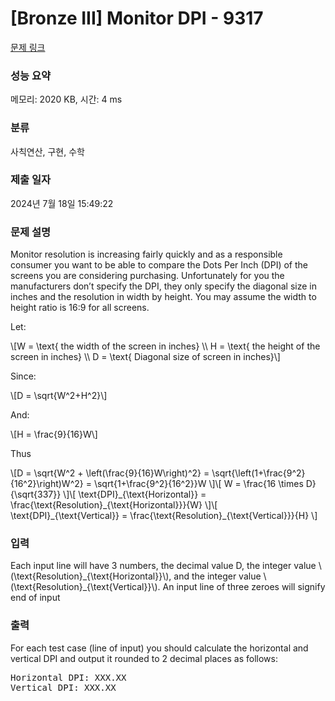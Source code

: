 # [Bronze III] Monitor DPI - 9317 

[문제 링크](https://www.acmicpc.net/problem/9317) 

### 성능 요약

메모리: 2020 KB, 시간: 4 ms

### 분류

사칙연산, 구현, 수학

### 제출 일자

2024년 7월 18일 15:49:22

### 문제 설명

<p>Monitor resolution is increasing fairly quickly and as a responsible consumer you want to be able to compare the Dots Per Inch (DPI) of the screens you are considering purchasing. Unfortunately for you the manufacturers don’t specify the DPI, they only specify the diagonal size in inches and the resolution in width by height. You may assume the width to height ratio is 16:9 for all screens.</p>

<p>Let:</p>

<p>\[W = \text{ the width of the screen in inches} \\ H = \text{ the height of the screen in inches} \\ D = \text{ Diagonal size of screen in inches}\]</p>

<p>Since:</p>

<p>\[D = \sqrt{W^2+H^2}\]</p>

<p>And:</p>

<p>\[H = \frac{9}{16}W\]</p>

<p>Thus</p>

<p>\[D = \sqrt{W^2 + \left(\frac{9}{16}W\right)^2} = \sqrt{\left(1+\frac{9^2}{16^2}\right)W^2} = \sqrt{1+\frac{9^2}{16^2}}W \]\[ W = \frac{16 \times D}{\sqrt{337}}  \]\[ \text{DPI}_{\text{Horizontal}} = \frac{\text{Resolution}_{\text{Horizontal}}}{W} \]\[ \text{DPI}_{\text{Vertical}} = \frac{\text{Resolution}_{\text{Vertical}}}{H} \]</p>

### 입력 

 <p>Each input line will have 3 numbers, the decimal value D, the integer value \(\text{Resolution}_{\text{Horizontal}}\), and the integer value \(\text{Resolution}_{\text{Vertical}}\). An input line of three zeroes will signify end of input</p>

### 출력 

 <p>For each test case (line of input) you should calculate the horizontal and vertical DPI and output it rounded to 2 decimal places as follows:</p>

<pre>Horizontal DPI: XXX.XX
Vertical DPI: XXX.XX</pre>

